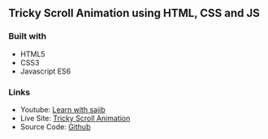 ## Tricky Scroll Animation using HTML, CSS and JS

### Built with

- HTML5
- CSS3
- Javascript ES6

### Links

- Youtube: [Learn with sajib](https://www.youtube.com/channel/UCDA_vA_38scUAk1UIuDpJmw)
- Live Site: [Tricky Scroll Animation](https://arifulsajib.github.io/tricky-scroll-animation/)
- Source Code: [Github](https://github.com/arifulsajib/tricky-scroll-animation)
